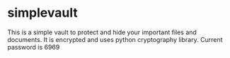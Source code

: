 # simplevault
This is a simple vault to protect and hide your important files and documents.
It is encrypted and uses python cryptography library.
Current password is 6969
